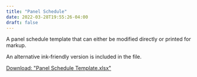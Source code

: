 ```yaml
---
title: "Panel Schedule"
date: 2022-03-28T19:55:26-04:00
draft: false
---
```

A panel schedule template that can either be modified directly or printed for markup.

An alternative ink-friendly version is included in the file.

[Download: "Panel Schedule Template.xlsx"](https://github.com/sagethor/delightful-dabble/raw/master/static/Panel%20Schedule%20Template.xlsx)
